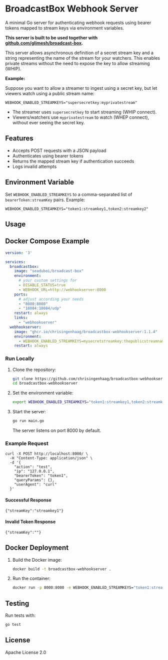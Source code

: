 # BroadcastBox Webhook Server

A minimal Go server for authenticating webhook requests using bearer tokens mapped to stream keys via environment variables.

**This server is built to be used together with [github.com/glimesh/broadcast-box](https://github.com/glimesh/broadcast-box).**


This server allows asynchronous definition of a secret stream key and a string representing the name of the stream for your watchers. This enables private streams without the need to expose the key to allow streaming (WHIP).

**Example:**

Suppose you want to allow a streamer to ingest using a secret key, but let viewers watch using a public stream name:

```
WEBHOOK_ENABLED_STREAMKEYS="supersecretkey:myprivatestream"
```

- The streamer uses `supersecretkey` to start streaming (WHIP connect).
- Viewers/watchers use `myprivatestream` to watch (WHEP connect), without ever seeing the secret key.

## Features
- Accepts POST requests with a JSON payload
- Authenticates using bearer tokens
- Returns the mapped stream key if authentication succeeds
- Logs invalid attempts

## Environment Variable

Set `WEBHOOK_ENABLED_STREAMKEYS` to a comma-separated list of `bearerToken:streamKey` pairs. Example:

```
WEBHOOK_ENABLED_STREAMKEYS="token1:streamkey1,token2:streamkey2"
```

## Usage

## Docker Compose Example

```yaml
version: '3'

services:
  broadcastbox:
    image: "seaduboi/broadcast-box"
    environment:
      # your custom settings for
      - DISABLE_STATUS=true
      - WEBHOOK_URL=http://webhookserver:8000
    ports:
      # adjust according your needs
      - "8080:8080"
      - "18084:18084/udp"
    restart: always
    links:
      - "webhookserver"
  webhookserver:
    image: "ghcr.io/chrisingenhaag/broadcastbox-webhookserver:1.1.4"
    environment:
      - WEBHOOK_ENABLED_STREAMKEYS=mysecretstreamkey:thepublicstreamname
    restart: always
```

### Run Locally

1. Clone the repository:
   ```sh
   git clone https://github.com/chrisingenhaag/broadcastbox-webhookserver.git
   cd broadcastbox-webhookserver
   ```
2. Set the environment variable:
   ```sh
   export WEBHOOK_ENABLED_STREAMKEYS="token1:streamkey1,token2:streamkey2"
   ```
3. Start the server:
   ```sh
   go run main.go
   ```
   The server listens on port 8000 by default.

### Example Request

```
curl -X POST http://localhost:8000/ \
  -H "Content-Type: application/json" \
  -d '{
    "action": "test",
    "ip": "127.0.0.1",
    "bearerToken": "token1",
    "queryParams": {},
    "userAgent": "curl"
  }'
```

#### Successful Response
```
{"streamKey":"streamkey1"}
```

#### Invalid Token Response
```
{"streamKey":""}
```

## Docker Deployment

1. Build the Docker image:
   ```sh
   docker build -t broadcastbox-webhookserver .
   ```
2. Run the container:
   ```sh
   docker run -p 8000:8000 -e WEBHOOK_ENABLED_STREAMKEYS="token1:streamkey1,token2:streamkey2" broadcastbox-webhookserver
   ```

## Testing

Run tests with:
```sh
go test
```

## License

Apache License 2.0
